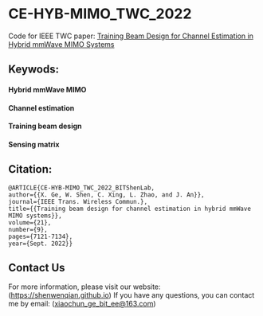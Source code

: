 # CE-HYB-MIMO_TWC_2022

Code for IEEE TWC paper: [Training Beam Design for Channel Estimation in Hybrid mmWave MIMO Systems](https://ieeexplore.ieee.org/document/9730797)

## Keywods:

#### Hybrid mmWave MIMO

#### Channel estimation

#### Training beam design

#### Sensing matrix

## Citation:

```
@ARTICLE{CE-HYB-MIMO_TWC_2022_BITShenLab,
author={{X. Ge, W. Shen, C. Xing, L. Zhao, and J. An}},
journal={IEEE Trans. Wireless Commun.},
title={{Training beam design for channel estimation in hybrid mmWave MIMO systems}},
volume={21},
number={9},
pages={7121-7134},
year={Sept. 2022}}
```

## Contact Us
For more information, please visit our website: (https://shenwenqian.github.io)
If you have any questions, you can contact me by email: (xiaochun_ge_bit_ee@163.com)
